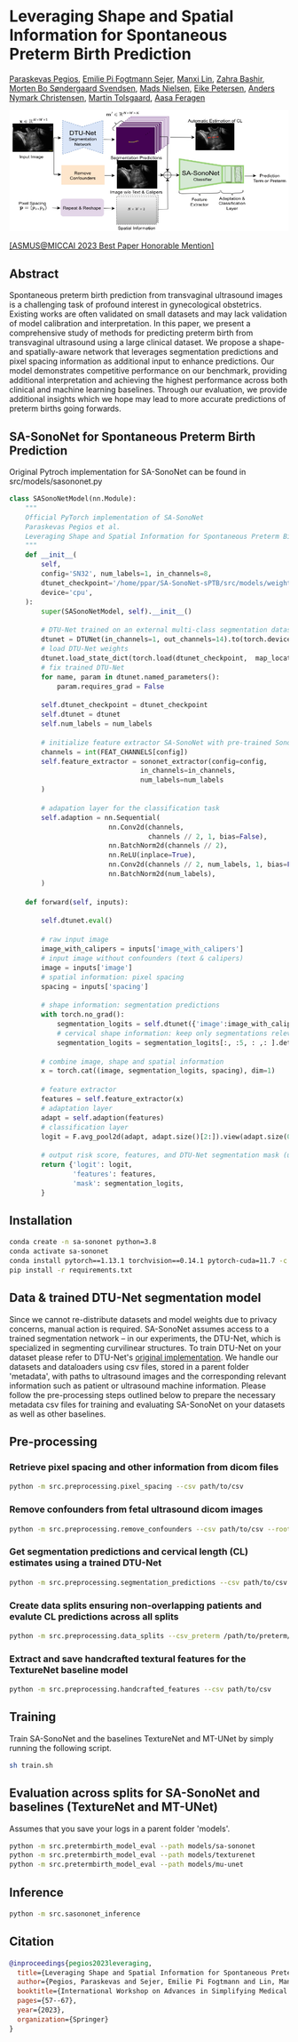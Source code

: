 # Leveraging Shape and Spatial Information for Spontaneous Preterm Birth Prediction

[Paraskevas Pegios](https://scholar.google.com/citations?user=LVACmX4AAAAJ&hl=en&oi=ao), [Emilie Pi Fogtmann Sejer](https://scholar.google.com/citations?user=NHOOZJQAAAAJ&hl=en&oi=ao), [Manxi Lin](https://scholar.google.com/citations?user=RApnUsEAAAAJ&hl=en&oi=ao), [Zahra Bashir](https://scholar.google.com/citations?user=0zqLt7oAAAAJ&hl=en&oi=ao), [Morten Bo Søndergaard Svendsen](https://scholar.google.com/citations?user=U7YuapkAAAAJ&hl=en&oi=ao), [Mads Nielsen](https://scholar.google.com/citations?user=2QCJXEkAAAAJ&hl=en&oi=ao), [Eike Petersen](https://scholar.google.com/citations?user=juRQtRgAAAAJ&hl=en&oi=ao), [Anders Nymark Christensen](https://scholar.google.com/citations?user=bkWG4OYAAAAJ&hl=en&oi=ao), [Martin Tolsgaard](https://scholar.google.com/citations?user=SVu_X0sAAAAJ&hl=en&oi=ao), [Aasa Feragen](https://scholar.google.com/citations?user=MNDVpoUAAAAJ&hl=en&oi=ao)


![SA-SonoNet](assets/method.png)

[[ASMUS@MICCAI 2023 Best Paper Honorable Mention]](https://link.springer.com/chapter/10.1007/978-3-031-44521-7_6)


## Abstract
Spontaneous preterm birth prediction from transvaginal ultrasound images is a challenging task of profound interest in gynecological obstetrics. Existing works are often validated on small datasets and may lack validation of model calibration and interpretation. In this paper, we present a comprehensive study of methods for predicting preterm birth from transvaginal ultrasound using a large clinical dataset. We propose a shape- and spatially-aware network that leverages segmentation predictions and pixel spacing information as additional input to enhance predictions. Our model demonstrates competitive performance on our benchmark, providing additional interpretation and achieving the highest performance across both clinical and machine learning baselines. Through our evaluation, we provide additional insights which we hope may lead to more accurate predictions of preterm births going forwards.

## SA-SonoNet for Spontaneous Preterm Birth Prediction

Original Pytroch implementation for SA-SonoNet can be found in src/models/sasononet.py

```python
class SASonoNetModel(nn.Module):
    """
    Official PyTorch implementation of SA-SonoNet
    Paraskevas Pegios et al.
    Leveraging Shape and Spatial Information for Spontaneous Preterm Birth Prediction
    """
    def __init__(
        self, 
        config='SN32', num_labels=1, in_channels=8,
        dtunet_checkpoint='/home/ppar/SA-SonoNet-sPTB/src/models/weights/dtunet/model.t7',
        device='cpu',
    ):
        super(SASonoNetModel, self).__init__()

        # DTU-Net trained on an external multi-class segmentation dataset with L = 14 structures
        dtunet = DTUNet(in_channels=1, out_channels=14).to(torch.device(device))
        # load DTU-Net weights
        dtunet.load_state_dict(torch.load(dtunet_checkpoint,  map_location=torch.device(device)))
        # fix trained DTU-Net
        for name, param in dtunet.named_parameters():
            param.requires_grad = False

        self.dtunet_checkpoint = dtunet_checkpoint      
        self.dtunet = dtunet
        self.num_labels = num_labels

        # initialize feature extractor SA-SonoNet with pre-trained SonoNet weights
        channels = int(FEAT_CHANNELS[config])
        self.feature_extractor = sononet_extractor(config=config, 
                                 in_channels=in_channels, 
                                 num_labels=num_labels
        )

        # adapation layer for the classification task
        self.adaption = nn.Sequential(
                         nn.Conv2d(channels,
                                   channels // 2, 1, bias=False),
                         nn.BatchNorm2d(channels // 2),
                         nn.ReLU(inplace=True),
                         nn.Conv2d(channels // 2, num_labels, 1, bias=False),
                         nn.BatchNorm2d(num_labels),
        )

    def forward(self, inputs):

        self.dtunet.eval()

        # raw input image
        image_with_calipers = inputs['image_with_calipers']
        # input image without confounders (text & calipers)
        image = inputs['image']
        # spatial information: pixel spacing 
        spacing = inputs['spacing']

        # shape information: segmentation predictions 
        with torch.no_grad():
            segmentation_logits = self.dtunet({'image':image_with_calipers})['logit']
            # cervical shape information: keep only segmentations relevant for the task (K = 5)
            segmentation_logits = segmentation_logits[:, :5, : ,: ].detach()
        
        # combine image, shape and spatial information
        x = torch.cat((image, segmentation_logits, spacing), dim=1)
        
        # feature extractor
        features = self.feature_extractor(x)
        # adaptation layer
        adapt = self.adaption(features)
        # classification layer
        logit = F.avg_pool2d(adapt, adapt.size()[2:]).view(adapt.size(0), -1)
        
        # output risk score, features, and DTU-Net segmentation mask (used for CL estimates and feedback)
        return {'logit': logit, 
                'features': features,
                'mask': segmentation_logits,
        }
```

## Installation
```bash
conda create -n sa-sononet python=3.8
conda activate sa-sononet
conda install pytorch==1.13.1 torchvision==0.14.1 pytorch-cuda=11.7 -c pytorch -c nvidia
pip install -r requirements.txt
```

## Data & trained DTU-Net segmentation model 
Since we cannot re-distribute datasets and model weights due to privacy concerns, manual action is required. SA-SonoNet assumes access to a trained segmentation network – in our experiments, the DTU-Net, which is specialized in segmenting curvilinear structures. To train DTU-Net on your dataset please refer to DTU-Net's [original implementation](https://github.com/mmmmimic/DTU-Net). We handle our datasets and dataloaders using csv files, stored in a parent folder 'metadata', with paths to ultrasound images and the corresponding relevant information such as patient or ultrasound machine information. Please follow the pre-processing steps outlined below to prepare the necessary metadata csv files for training and evaluating SA-SonoNet on your datasets as well as other baselines.

## Pre-processing

### Retrieve pixel spacing and other information from dicom files

```bash
python -m src.preprocessing.pixel_spacing --csv path/to/csv
```

### Remove confounders from fetal ultrasound dicom images

```bash
python -m src.preprocessing.remove_confounders --csv path/to/csv --root root/path/to/save/images
```

### Get segmentation predictions and cervical length (CL) estimates using a trained DTU-Net

```bash
python -m src.preprocessing.segmentation_predictions --csv path/to/csv --checkpoint path/to/dtunet/checkpoint
```

### Create data splits ensuring non-overlapping patients and evalute CL predictions across all splits

```bash
python -m src.preprocessing.data_splits --csv_preterm /path/to/preterm/images --csv_term /path/to/term/images --stratify_by ga_in_weeks --n_splits 5 --save --eval
```

### Extract and save handcrafted textural features for the TextureNet baseline model 

```bash
python -m src.preprocessing.handcrafted_features --csv path/to/csv
```

## Training

Train SA-SonoNet and the baselines TextureNet and MT-UNet by simply running the following script.

```bash
sh train.sh
```

## Evaluation across splits for SA-SonoNet and baselines (TextureNet and MT-UNet)

Assumes that you save your logs in a parent folder 'models'.
```bash
python -m src.pretermbirth_model_eval --path models/sa-sononet
python -m src.pretermbirth_model_eval --path models/texturenet
python -m src.pretermbirth_model_eval --path models/mu-unet
```

## Inference
```bash
python -m src.sasononet_inference
```

## Citation
```bibtex
@inproceedings{pegios2023leveraging,
  title={Leveraging Shape and Spatial Information for Spontaneous Preterm Birth Prediction},
  author={Pegios, Paraskevas and Sejer, Emilie Pi Fogtmann and Lin, Manxi and Bashir, Zahra and Svendsen, Morten Bo S{\o}ndergaard and Nielsen, Mads and Petersen, Eike and Christensen, Anders Nymark and Tolsgaard, Martin and Feragen, Aasa},
  booktitle={International Workshop on Advances in Simplifying Medical Ultrasound},
  pages={57--67},
  year={2023},
  organization={Springer}
}
```